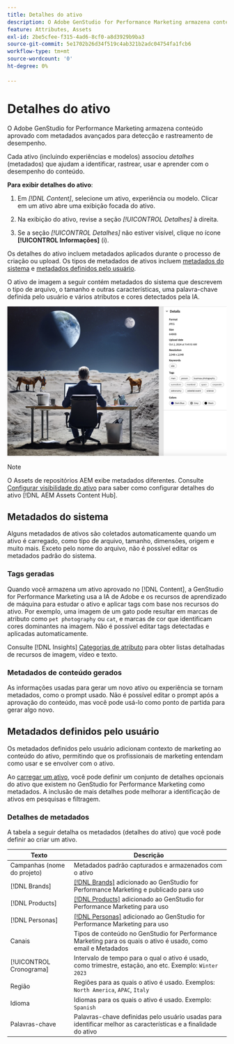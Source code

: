 ```yaml
---
title: Detalhes do ativo
description: O Adobe GenStudio for Performance Marketing armazena conteúdo aprovado com metadados avançados para pesquisa e rastreamento de desempenho.
feature: Attributes, Assets
exl-id: 2be5cfee-f315-4ad6-8cf0-a8d3929b9ba3
source-git-commit: 5e1702b26d34f519c4ab321b2adc04754fa1fcb6
workflow-type: tm+mt
source-wordcount: '0'
ht-degree: 0%

---
```


# Detalhes do ativo

O Adobe GenStudio for Performance Marketing armazena conteúdo aprovado com metadados avançados para detecção e rastreamento de desempenho.

Cada ativo (incluindo experiências e modelos) associou _detalhes_ (metadados) que ajudam a identificar, rastrear, usar e aprender com o desempenho do conteúdo.

**Para exibir detalhes do ativo**:

1. Em _[!DNL Content]_, selecione um ativo, experiência ou modelo. Clicar em um ativo abre uma exibição focada do ativo.

1. Na exibição do ativo, revise a seção _[!UICONTROL Detalhes]_ à direita.

1. Se a seção _[!UICONTROL Detalhes]_ não estiver visível, clique no ícone **[!UICONTROL Informações]** (i).

Os detalhes do ativo incluem metadados aplicados durante o processo de criação ou upload. Os tipos de metadados de ativos incluem [metadados do sistema](#system-metadata) e [metadados definidos pelo usuário](#user-defined-metadata).

O ativo de imagem a seguir contém metadados do sistema que descrevem o tipo de arquivo, o tamanho e outras características, uma palavra-chave definida pelo usuário e vários atributos e cores detectados pela IA.

![detalhes de um ativo com várias marcas](/help/assets/content-asset-details.png)

>[!NOTE]
>
>O Assets de repositórios AEM exibe metadados diferentes. Consulte [Configurar visibilidade do ativo](connect-aem-repo.md#step-4-configure-asset-visibility) para saber como configurar detalhes do ativo [!DNL AEM Assets Content Hub].

## Metadados do sistema

Alguns metadados de ativos são coletados automaticamente quando um ativo é carregado, como tipo de arquivo, tamanho, dimensões, origem e muito mais. Exceto pelo nome do arquivo, não é possível editar os metadados padrão do sistema.

### Tags geradas

Quando você armazena um ativo aprovado no [!DNL Content], a GenStudio for Performance Marketing usa a IA de Adobe e os recursos de aprendizado de máquina para estudar o ativo e aplicar tags com base nos recursos do ativo. Por exemplo, uma imagem de um gato pode resultar em marcas de atributo como `pet photography` ou `cat`, e marcas de cor que identificam cores dominantes na imagem. Não é possível editar tags detectadas e aplicadas automaticamente.

Consulte [!DNL Insights] [Categorias de atributo](/help/user-guide/insights/attribute-category.md) para obter listas detalhadas de recursos de imagem, vídeo e texto.

### Metadados de conteúdo gerados

As informações usadas para gerar um novo ativo ou experiência se tornam metadados, como o prompt usado. Não é possível editar o prompt após a aprovação do conteúdo, mas você pode usá-lo como ponto de partida para gerar algo novo.

## Metadados definidos pelo usuário

Os metadados definidos pelo usuário adicionam contexto de marketing ao conteúdo do ativo, permitindo que os profissionais de marketing entendam como usar e se envolver com o ativo.

Ao [carregar um ativo](/help/user-guide/content/manage-assets.md#add-assets), você pode definir um conjunto de detalhes opcionais do ativo que existem no GenStudio for Performance Marketing como metadados. A inclusão de mais detalhes pode melhorar a identificação de ativos em pesquisas e filtragem.

### Detalhes de metadados

A tabela a seguir detalha os metadados (detalhes do ativo) que você pode definir ao criar um ativo.

| Texto | Descrição |
| ------------- | ----------- |
| Campanhas (nome do projeto) | Metadados padrão capturados e armazenados com o ativo |
| [!DNL Brands] | [[!DNL Brands]](/help/user-guide/guidelines/brands.md) adicionado ao GenStudio for Performance Marketing e publicado para uso |
| [!DNL Products] | [[!DNL Products]](/help/user-guide/guidelines/products.md) adicionado ao GenStudio for Performance Marketing para uso |
| [!DNL Personas] | [[!DNL Personas]](/help/user-guide/guidelines/personas.md) adicionado ao GenStudio for Performance Marketing para uso |
| Canais | Tipos de conteúdo no GenStudio for Performance Marketing para os quais o ativo é usado, como email e Metadados |
| [!UICONTROL Cronograma] | Intervalo de tempo para o qual o ativo é usado, como trimestre, estação, ano etc. Exemplo: `Winter 2023` |
| Região | Regiões para as quais o ativo é usado. Exemplos: `North America`, `APAC`, `Italy` |
| Idioma | Idiomas para os quais o ativo é usado. Exemplo: `Spanish` |
| Palavras-chave | Palavras-chave definidas pelo usuário usadas para identificar melhor as características e a finalidade do ativo |

<!-- ## History

Expand the _[!UICONTROL History]_ section to view a timeline of approvals and activity.

list other activity, show screenshot?
-->
